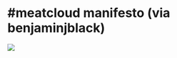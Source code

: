 <!--
id: 93002751
link: http://tumblr.atmos.org/post/93002751/meatcloud-manifesto-via-benjaminjblack
slug: meatcloud-manifesto-via-benjaminjblack
date: Sat Apr 04 2009 16:19:43 GMT-0700 (PDT)
publish: 2009-04-04
tags: 
title: #meatcloud manifesto (via benjaminjblack)
-->


#meatcloud manifesto (via benjaminjblack)
=========================================

![](http://25.media.tumblr.com/ZyX8Upfynlwh1sxaH18pFT2Vo1_500.jpg)

